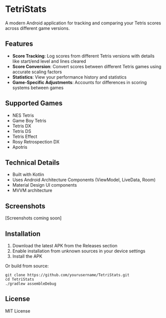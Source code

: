 # TetriStats

A modern Android application for tracking and comparing your Tetris scores across different game versions.

## Features

- **Score Tracking**: Log scores from different Tetris versions with details like start/end level and lines cleared
- **Score Conversion**: Convert scores between different Tetris games using accurate scaling factors
- **Statistics**: View your performance history and statistics
- **Game-Specific Adjustments**: Accounts for differences in scoring systems between games

## Supported Games

- NES Tetris
- Game Boy Tetris
- Tetris DX
- Tetris DS
- Tetris Effect
- Rosy Retrospection DX
- Apotris

## Technical Details

- Built with Kotlin
- Uses Android Architecture Components (ViewModel, LiveData, Room)
- Material Design UI components
- MVVM architecture

## Screenshots

[Screenshots coming soon]

## Installation

1. Download the latest APK from the Releases section
2. Enable installation from unknown sources in your device settings
3. Install the APK

Or build from source:
```
git clone https://github.com/yourusername/TetriStats.git
cd TetriStats
./gradlew assembleDebug
```

## License

MIT License 